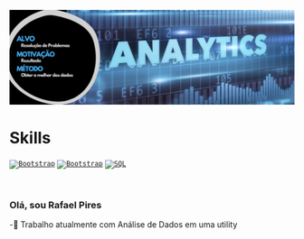 <a href="https://github.com/Rafa-Pires">![Rafa-Pires](./Rafa.jpg)</a>

##
<h1 align="left"> Skills </h1>
<p align="left">
  <code><a href="https://img.shields.io/badge/Python-3776AB?style=for-the-badge&logo=python&logoColor=white"><img alt="Bootstrap" title="Bootstrap" src="https://img.shields.io/badge/Python-3776AB?style=for-the-badge&logo=python&logoColor=white" height="42"></a></code>  
  <code><a href="https://www.r-project.org/"><img alt="Bootstrap" title="Bootstrap" src="https://img.shields.io/badge/R-276DC3?style=for-the-badge&logo=r&logoColor=white" height="42"></a></code>
<code><a href="https://img.shields.io/badge/Python-3776AB?style=for-the-badge&logo=python&logoColor=white"><img alt="SQL" title="SQL" src="https://github.com/Rafa-Pires/Rafa-Pires/sql.jpg" height="42" width = "42"></a></code>  
</p>
<br>


### Olá, sou Rafael Pires

-🔌 Trabalho atualmente com Análise de Dados em uma utility

